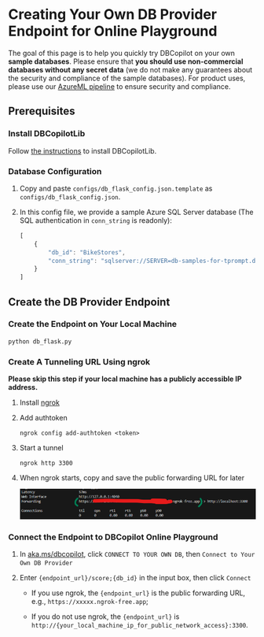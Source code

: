 # Creating Your Own DB Provider Endpoint for Online Playground

The goal of this page is to help you quickly try DBCopilot on your own **sample databases**.
Please ensure that **you should use non-commercial databases without any secret data** (we do not make any guarantees about the security and compliance of the sample databases).
For product uses, please use our [AzureML pipeline](/docs/create-dbcopilot-endpoint.md) to ensure security and compliance.

## Prerequisites

### Install DBCopilotLib

Follow [the instructions](https://dev.azure.com/TScience/NL2Code/_git/DBCopilotLib-Samples?anchor=install-dbcopilotlib) to install DBCopilotLib.

### Database Configuration

1. Copy and paste `configs/db_flask_config.json.template` as `configs/db_flask_config.json`.

2. In this config file, we provide a sample Azure SQL Server database (The SQL authentication in `conn_string` is readonly):
    ```javascript
    [
        {
            "db_id": "BikeStores",
            "conn_string": "sqlserver://SERVER=db-samples-for-tprompt.database.windows.net;UID=ReadOnlyUser;PWD=p@ssw0rd!23;DATABASE=BikeStores;PORT=1433;"
        }
    ]
    ```

## Create the DB Provider Endpoint

### Create the Endpoint on Your Local Machine

```python
python db_flask.py
```

### Create A Tunneling URL Using ngrok

**Please skip this step if your local machine has a publicly accessible IP address.**

1. Install [ngrok](https://ngrok.com/download)

2. Add authtoken

    ```
    ngrok config add-authtoken <token>
    ```

3. Start a tunnel

    ```
    ngrok http 3300
    ```

4. When ngrok starts, copy and save the public forwarding URL for later

    ![ngrok.png](./images/ngrok.png)

### Connect the Endpoint to DBCopilot Online Playground

1. In [aka.ms/dbcopilot](https://aka.ms/dbcopilot), click `CONNECT TO YOUR OWN DB`, then `Connect to Your Own DB Provider`

2. Enter `{endpoint_url}/score;{db_id}` in the input box, then click `Connect`

    - If you use ngrok, the `{endpoint_url}` is the public forwarding URL, e.g., `https://xxxxx.ngrok-free.app`;

    - If you do not use ngrok, the `{endpoint_url}` is `http://{your_local_machine_ip_for_public_network_access}:3300`.